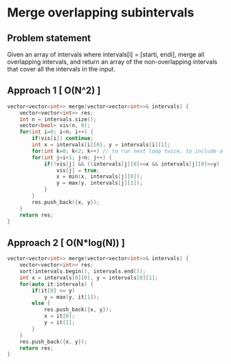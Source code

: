 # Merge overlapping subintervals

## Problem statement

Given an array of intervals where intervals[i] = [starti, endi], merge all overlapping intervals, and return an array of the non-overlapping intervals that cover all the intervals in the input.

## Approach 1 [ O(N^2) ]

```cpp
vector<vector<int>> merge(vector<vector<int>>& intervals) {
    vector<vector<int>> res;
    int n = intervals.size();
    vector<bool> vis(n, 0);
    for(int i=0; i<n; i++) {
        if(vis[i]) continue;
        int x = intervals[i][0], y = intervals[i][1];
        for(int k=0; k<2; k++) // to run next loop twice, to include all possible pairs
        for(int j=i+1; j<n; j++) {
            if(!vis[j] && ((intervals[j][0]>=x && intervals[j][0]<=y) || (intervals[j][1]>=x && intervals[j][1]<=y))) {
                vis[j] = true;
                x = min(x, intervals[j][0]);
                y = max(y, intervals[j][1]);
            }
        }
        res.push_back({x, y});
    }
    return res;
}
```

## Approach 2 [ O(N\*log(N)) ]

```cpp
vector<vector<int>> merge(vector<vector<int>>& intervals) {
    vector<vector<int>> res;
    sort(intervals.begin(), intervals.end());
    int x = intervals[0][0], y = intervals[0][1];
    for(auto it:intervals) {
        if(it[0] <= y)
            y = max(y, it[1]);
        else {
            res.push_back({x, y});
            x = it[0];
            y = it[1];
        }
    }
    res.push_back({x, y});
    return res;
}
```
